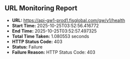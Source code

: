 ## URL Monitoring Report

- **URL:** https://api-gw1-prod1.fisglobal.com/gw/v1/health
- **Start Time:** 2025-10-25T03:52:56.416772
- **End Time:** 2025-10-25T03:52:57.497325
- **Total Time Taken:** 1.080553 seconds
- **HTTP Status Code:** 403
- **Status:** Failure
- **Failure Reason:** HTTP Status Code: 403
